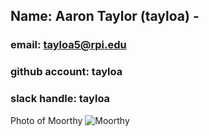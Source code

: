 ## Name: Aaron Taylor (tayloa) - 
### email: tayloa5@rpi.edu 
### github account: tayloa
### slack handle: tayloa
Photo of Moorthy ![Moorthy](images/aaron.jpg)
